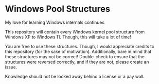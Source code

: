 # Windows Pool Structures
My love for learning Windows internals continues.

This repository will contain every Windows kernel pool structure from Windows XP to Windows 11. Though, this will take a lot of time!

You are free to use these structures. Though, I would appreciate credits to this repository (for the sake of motivation). Additionally, bare in mind that these structures may not be correct! Double-check to ensure that the structures were reversed correctly, and if they are not, please create an issue.

Knowledge should not be locked away behind a license or a pay wall.
